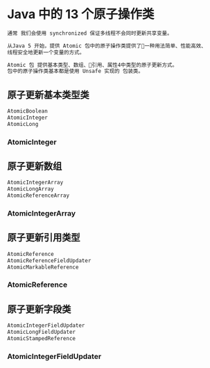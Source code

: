# Java 中的 13 个原子操作类
```md
通常 我们会使用 synchronized 保证多线程不会同时更新共享变量。

从Java 5 开始，提供 Atomic 包中的原子操作类提供了一种用法简单、性能高效、
线程安全地更新一个变量的方式。

Atomic 包 提供基本类型、数组、引用、属性4中类型的原子更新方式。
包中的原子操作类基本都是使用 Unsafe 实现的 包装类。
```
## 原子更新基本类型类
```md
AtomicBoolean
AtomicInteger
AtomicLong
```
### AtomicInteger 

## 原子更新数组
```md
AtomicIntegerArray
AtomicLongArray
AtomicReferenceArray
```

### AtomicIntegerArray

## 原子更新引用类型
```md
AtomicReference
AtomicReferenceFieldUpdater
AtomicMarkableReference
```
### AtomicReference

## 原子更新字段类
```md
AtomicIntegerFieldUpdater
AtomicLongFieldUpdater
AtomicStampedReference
```
### AtomicIntegerFieldUpdater
